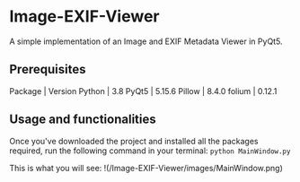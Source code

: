 # Image-EXIF-Viewer
A simple implementation of an Image and EXIF Metadata Viewer in PyQt5.

## Prerequisites

Package | Version
Python | 3.8
PyQt5 | 5.15.6
Pillow | 8.4.0 
folium | 0.12.1

## Usage and functionalities
Once you've downloaded the project and installed all the packages required, run the following command in your terminal: 
`python MainWindow.py`

This is what you will see:
!(/Image-EXIF-Viewer/images/MainWindow.png)



